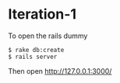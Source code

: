 # Iteration-1

To open the rails dummy
```
$ rake db:create
$ rails server
```
Then open http://127.0.0.1:3000/
